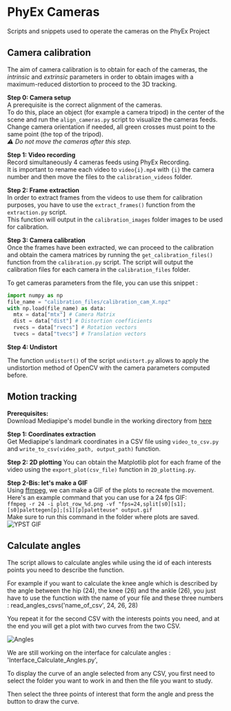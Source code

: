 # PhyEx Cameras
Scripts and snippets used to operate the cameras on the PhyEx Project

## Camera calibration
The aim of camera calibration is to obtain for each of the cameras, the _intrinsic_ and _extrinsic_ parameters in order to obtain images with a maximum-reduced distortion to proceed to the 3D tracking.

**Step 0: Camera setup**  
A prerequisite is the correct alignment of the cameras.  
To do this, place an object (for example a camera tripod) in the center of the scene and run the `align_cameras.py` script to visualize the cameras feeds. Change camera orientation if needed, all green crosses must point to the same point (the top of the tripod).   
*⚠️ Do not move the cameras after this step.*

**Step 1: Video recording**   
Record simultaneously 4 cameras feeds using PhyEx Recording.  
It is important to rename each video to `video{i}.mp4` with `{i}` the camera number and then move the files to the `calibration_videos` folder.

**Step 2: Frame extraction**  
In order to extract frames from the videos to use them for calibration purposes, you have to use the `extract_frames()` function from the `extraction.py` script.  
This function will output in the `calibration_images` folder images to be used for calibration.

**Step 3: Camera calibration**  
Once the frames have been extracted, we can proceed to the calibration and obtain the camera matrices by running the `get_calibration_files()` function from the `calibration.py` script.
The script will output the calibration files for each camera in the `calibration_files` folder.   

To get cameras parameters from the file, you can use this snippet :
```py
import numpy as np
file_name = "calibration_files/calibration_cam_X.npz"
with np.load(file_name) as data:
  mtx = data["mtx"] # Camera Matrix
  dist = data["dist"] # Distortion coefficients
  rvecs = data["rvecs"] # Rotation vectors
  tvecs = data["tvecs"] # Translation vectors
```

**Step 4: Undistort**

The function `undistort()` of the script `undistort.py` allows to apply the undistortion method of OpenCV with the camera parameters computed before.

## Motion tracking

**Prerequisites:**  
Download Mediapipe's model bundle in the working directory from [here](https://storage.googleapis.com/mediapipe-models/pose_landmarker/pose_landmarker_full/float16/latest/pose_landmarker_full.task)  

**Step 1: Coordinates extraction**  
Get Mediapipe's landmark coordinates in a CSV file using `video_to_csv.py` and `write_to_csv(video_path, output_path)` function.

**Step 2: 2D plotting**
You can obtain the Matplotlib plot for each frame of the video using the `export_plot(csv_file)` function in `2D_plotting.py`.

**Step 2-Bis: let's make a GIF**  
Using [ffmpeg](https://ffmpeg.org/), we can make a GIF of the plots to recreate the movement.  
Here's an example command that you can use for a 24 fps GIF:  
`ffmpeg -r 24 -i plot_row_%d.png -vf "fps=24,split[s0][s1];[s0]palettegen[p];[s1][p]paletteuse" output.gif`  
Make sure to run this command in the folder where plots are saved.
![YPST GIF](https://cdn.discordapp.com/attachments/907742958135148634/1112729038574862406/output.gif)

## Calculate angles

The script allows to calculate angles while using the id of each interests points you need to describe the function.

For example if you want to calculate the knee angle which is described by the angle between the hip (24), the knee (26) and the ankle (26), 
you just have to use the function with the name of your file and these three numbers : read_angles_csvs('name_of_csv', 24, 26, 28)

You repeat it for the second CSV with the interests points you need, and at the end you will get a plot with two curves from the two CSV.

![Angles](https://i.ibb.co/WpnWjcY/Angles.png)

We are still working on the interface for calculate angles : 'Interface_Calculate_Angles.py',

To display the curve of an angle selected from any CSV, you first need to select the folder you want to work in and then the file you want to study.

Then select the three points of interest that form the angle and press the button to draw the curve.
